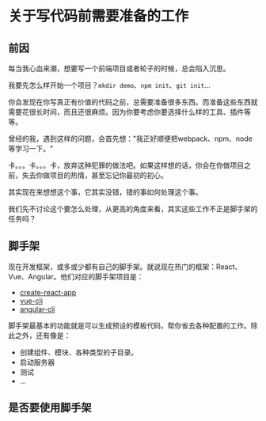 # 关于写代码前需要准备的工作

## 前因

每当我心血来潮，想要写一个前端项目或者轮子的时候，总会陷入沉思。

我要先怎么样开始一个项目？`mkdir demo`、`npm init`、`git init`...

你会发现在你写真正有价值的代码之前，总需要准备很多东西。而准备这些东西就需要花很长时间，而且还很麻烦。因为你要考虑你要选择什么样的工具、插件等等。

曾经的我，遇到这样的问题，会首先想："我正好顺便把webpack、npm、node等学习一下。"

卡。。。卡。。。卡，放弃这种犯罪的做法吧。如果这样想的话，你会在你做项目之前，失去你做项目的热情，甚至忘记你最初的初心。

其实现在来想想这个事，它其实没错，错的事如何处理这个事。

我们先不讨论这个要怎么处理，从更高的角度来看，其实这些工作不正是脚手架的任务吗？

## 脚手架

现在开发框架，或多或少都有自己的脚手架。就说现在热门的框架：React、Vue、Angular。他们对应的脚手架项目是：

* [create-react-app](https://github.com/facebook/create-react-app)
* [vue-cli](https://github.com/vuejs/vue-cli)
* [angular-cli](https://cli.angular.io/)

脚手架最基本的功能就是可以生成预设的模板代码，帮你省去各种配置的工作。除此之外，还有像是：

* 创建组件、模块、各种类型的子目录。
* 启动服务器
* 测试
* ...

## 是否要使用脚手架

